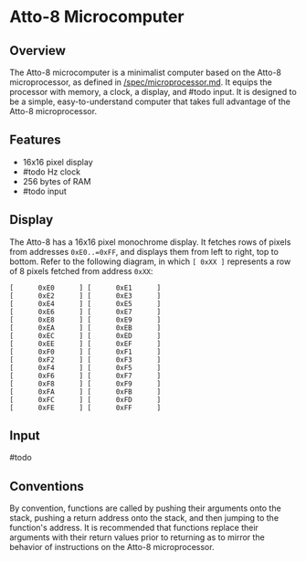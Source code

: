 # Atto-8 Microcomputer

## Overview

The Atto-8 microcomputer is a minimalist computer based on the Atto-8 microprocessor, as defined in [/spec/microprocessor.md](../spec/microprocessor.md). It equips the processor with memory, a clock, a display, and #todo input. It is designed to be a simple, easy-to-understand computer that takes full advantage of the Atto-8 microprocessor.

## Features

- 16x16 pixel display
- #todo Hz clock
- 256 bytes of RAM
- #todo input

## Display

The Atto-8 has a 16x16 pixel monochrome display. It fetches rows of pixels from addresses `0xE0..=0xFF`, and displays them from left to right, top to bottom. Refer to the following diagram, in which `[ 0xXX ]` represents a row of 8 pixels fetched from address `0xXX`:

```
[      0xE0      ] [      0xE1      ]
[      0xE2      ] [      0xE3      ]
[      0xE4      ] [      0xE5      ]
[      0xE6      ] [      0xE7      ]
[      0xE8      ] [      0xE9      ]
[      0xEA      ] [      0xEB      ]
[      0xEC      ] [      0xED      ]
[      0xEE      ] [      0xEF      ]
[      0xF0      ] [      0xF1      ]
[      0xF2      ] [      0xF3      ]
[      0xF4      ] [      0xF5      ]
[      0xF6      ] [      0xF7      ]
[      0xF8      ] [      0xF9      ]
[      0xFA      ] [      0xFB      ]
[      0xFC      ] [      0xFD      ]
[      0xFE      ] [      0xFF      ]
```

## Input

#todo

## Conventions

By convention, functions are called by pushing their arguments onto the stack, pushing a return address onto the stack, and then jumping to the function's address. It is recommended that functions replace their arguments with their return values prior to returning as to mirror the behavior of instructions on the Atto-8 microprocessor.
